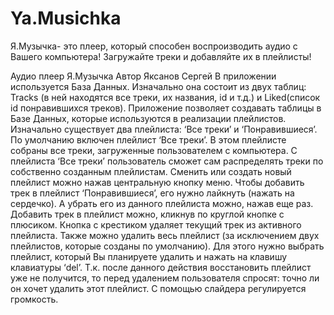 # Ya.Musichka
Я.Музычка-  это плеер, который способен воспроизводить аудио с Вашего компьютера! Загружайте треки и добавляйте их в плейлисты!

Аудио плеер Я.Музычка
Автор Яксанов Сергей
В приложении используется База Данных. Изначально она состоит из двух таблиц: Tracks (в ней находятся все треки, их названия, id и т.д.) и Liked(список id понравившихся треков). Приложение позволяет создавать таблицы в Базе Данных, которые используются в реализации плейлистов. Изначально существует два плейлиста: ‘Все треки’ и ‘Понравившиеся’. По умолчанию включен плейлист ‘Все треки’.  В этом плейлисте собраны все треки, загруженные пользователем с компьютера. С плейлиста ‘Все треки’ пользователь сможет сам распределять треки по собственно созданным плейлистам.  Сменить или создать новый плейлист можно нажав центральную кнопку меню. Чтобы добавить трек в плейлист ‘Понравившиеся’, его нужно лайкнуть (нажать на сердечко). А убрать его из данного плейлиста можно, нажав еще раз. Добавить трек в плейлист можно, кликнув по круглой кнопке с плюсиком. Кнопка с крестиком удаляет текущий трек из активного плейлиста. Также можно удалить весь плейлист (за исключением двух плейлистов, которые созданы по умолчанию). Для этого нужно выбрать плейлист, который Вы планируете удалить и нажать на клавишу клавиатуры ‘del’. Т.к. после данного действия восстановить плейлист уже не получится, то перед удалением пользователя спросят: точно ли он хочет удалить этот плейлист.  С помощью слайдера регулируется громкость. 


